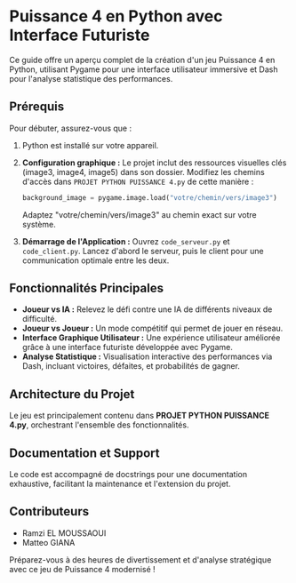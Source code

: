 # Puissance 4 en Python avec Interface Futuriste

Ce guide offre un aperçu complet de la création d'un jeu Puissance 4 en Python, utilisant Pygame pour une interface utilisateur immersive et Dash pour l'analyse statistique des performances. 

## Prérequis

Pour débuter, assurez-vous que :

1. Python est installé sur votre appareil.
2. **Configuration graphique :** Le projet inclut des ressources visuelles clés (image3, image4, image5) dans son dossier. Modifiez les chemins d'accès dans `PROJET PYTHON PUISSANCE 4.py` de cette manière :

    ```python
    background_image = pygame.image.load("votre/chemin/vers/image3")
    ```
    Adaptez "votre/chemin/vers/image3" au chemin exact sur votre système.

3. **Démarrage de l'Application :** Ouvrez `code_serveur.py` et `code_client.py`. Lancez d'abord le serveur, puis le client pour une communication optimale entre les deux.

## Fonctionnalités Principales

- **Joueur vs IA :** Relevez le défi contre une IA de différents niveaux de difficulté.
- **Joueur vs Joueur :** Un mode compétitif qui permet de jouer en réseau.
- **Interface Graphique Utilisateur :** Une expérience utilisateur améliorée grâce à une interface futuriste développée avec Pygame.
- **Analyse Statistique :** Visualisation interactive des performances via Dash, incluant victoires, défaites, et probabilités de gagner.

## Architecture du Projet

Le jeu est principalement contenu dans **PROJET PYTHON PUISSANCE 4.py**, orchestrant l'ensemble des fonctionnalités.

## Documentation et Support

Le code est accompagné de docstrings pour une documentation exhaustive, facilitant la maintenance et l'extension du projet.

## Contributeurs

- Ramzi EL MOUSSAOUI
- Matteo GIANA

Préparez-vous à des heures de divertissement et d'analyse stratégique avec ce jeu de Puissance 4 modernisé !
